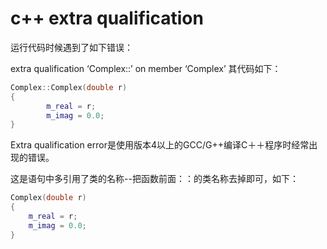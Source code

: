 # c++ extra qualification
运行代码时候遇到了如下错误：

extra qualification ‘Complex::’ on member ‘Complex’
其代码如下：
``` cpp
Complex::Complex(double r)
{
		m_real = r;
		m_imag = 0.0;
}
```
Extra qualification error是使用版本4以上的GCC/G++编译C＋＋程序时经常出现的错误。

这是语句中多引用了类的名称--把函数前面：：的类名称去掉即可，如下：
``` cpp
Complex(double r)
{
	m_real = r;
	m_imag = 0.0;
}
```